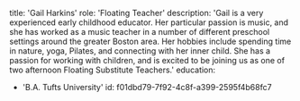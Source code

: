 title: 'Gail Harkins'
role: 'Floating Teacher'
description: 'Gail is a very experienced early childhood educator. Her particular passion is music, and she has worked as a music teacher in a number of different preschool settings around the greater Boston area. Her hobbies include spending time in nature, yoga, Pilates, and connecting with her inner child. She has a passion for working with children, and is excited to be joining us as one of two afternoon Floating Substitute Teachers.'
education:
  - 'B.A. Tufts University'
id: f01dbd79-7f92-4c8f-a399-2595f4b68fc7
